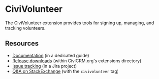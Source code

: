 # CiviVolunteer

The CiviVolunteer extension provides tools for signing up, managing, and tracking volunteers.

## Resources

* [Documentation](https://docs.civicrm.org/volunteer/en/latest/) (in a dedicated guide)
* [Release downloads](https://civicrm.org/extensions/civivolunteer) (within CiviCRM.org's extensions directory)
* [Issue tracking](https://issues.civicrm.org/jira/browse/VOL) (in a Jira project)
* [Q&A on StackExchange](http://civicrm.stackexchange.com/questions/tagged/civivolunteer) (with the `civivolunteer` tag)